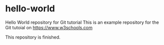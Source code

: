 # hello-world
Hello World repository for Git tutorial
This is an example repository for the Git tutoial on https://www.w3schools.com

This repository is finished.